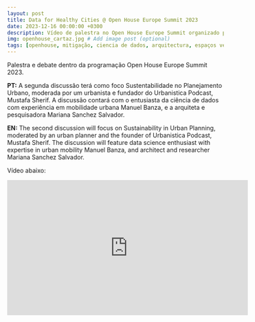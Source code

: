 ```yaml
---
layout: post
title: Data for Healthy Cities @ Open House Europe Summit 2023
date: 2023-12-16 00:00:00 +0300
description: Vídeo de palestra no Open House Europe Summit organizado pela Trienal de rquitectura de Lisboa no Palácio SInel de Cordes em Lisboa.  # Add post description (optional)
img: openhouse_cartaz.jpg # Add image post (optional)
tags: [openhouse, mitigação, ciencia de dados, arquitectura, espaços verdes, Lisboa] # add tag
---
```


Palestra e debate dentro da programação Open House Europe Summit 2023.

**PT:**
A segunda discussão terá como foco Sustentabilidade no Planejamento Urbano, moderada por um urbanista e fundador do Urbanistica Podcast, Mustafa Sherif. A discussão contará com o entusiasta da ciência de dados com experiência em mobilidade urbana Manuel Banza, e a arquiteta e pesquisadora Mariana Sanchez Salvador.

**EN:**
The second discussion will focus on Sustainability in Urban Planning, moderated by an urban planner and the founder of Urbanistica Podcast, Mustafa Sherif. The discussion will feature data science enthusiast with expertise in urban mobility Manuel Banza, and architect and researcher Mariana Sanchez Salvador.

Vídeo abaixo:

<iframe width="560" height="315" src="https://www.youtube.com/embed/4sDlPFxIBF4?si=wS0WHJXQKxgWfu0B&amp;start=479" title="YouTube video player" frameborder="0" allow="accelerometer; autoplay; clipboard-write; encrypted-media; gyroscope; picture-in-picture; web-share" allowfullscreen></iframe>
